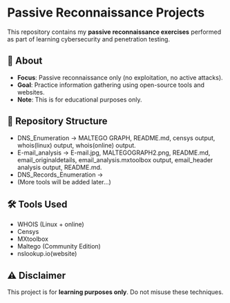 # Passive Reconnaissance Projects
This repository contains my **passive reconnaissance exercises** performed as part of learning cybersecurity and penetration testing.
## 📌 About
- **Focus**: Passive reconnaissance only (no exploitation, no active attacks).  
- **Goal**: Practice information gathering using open-source tools and websites.  
- **Note**: This is for educational purposes only.  
## 📂 Repository Structure
- DNS_Enumeration -> MALTEGO GRAPH, README.md, censys output, whois(linux) output, whois(online) output.
- E-mail_analysis -> E-mail.jpg, MALTEGOGRAPH2.png, README.md, email_originaldetails, email_analysis.mxtoolbox output, email_header analysis output, README.md.
- DNS_Records_Enumeration ->
-  (More tools will be added later...)
## 🛠 Tools Used
- WHOIS (Linux + online)  
- Censys
- MXtoolbox
- Maltego (Community Edition)
- nslookup.io(website)
## ⚠️ Disclaimer
This project is for **learning purposes only**. Do not misuse these techniques.
